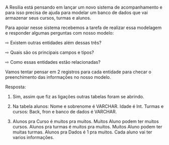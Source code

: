 A Resilia está pensando em lançar um novo sistema de acompanhamento e para isso precisa de ajuda para modelar um banco de dados que vai armazenar seus cursos, turmas e alunos.

Para apoiar nesse sistema recebemos a tarefa de realizar essa modelagem e responder algumas perguntas com nosso modelo:

⇨ Existem outras entidades além dessas três?

⇨ Quais são os principais campos e tipos?

⇨ Como essas entidades estão relacionadas?

Vamos tentar pensar em 2 registros para cada entidade para checar o preenchimento das informações no nosso modelo.


Resposta: 

1. Sim, assim que fiz as ligações outras tabelas foram se abrindo.


2. Na tabela alunos: Nome e sobrenome é VARCHAR. Idade é Int.
   Turmas e cursos: Back, fron e banco de dados é VARCHAR.
   
3. Alunos pra Curso é muitos pra muitos. Muitos Aluno podem ter muitos cursos.
  Alunos pra turmas é muitos pra muitos. Muitos Aluno podem ter muitas turmas.
  Alunos pra Dados é 1 pra muitos. Cada aluno vai ter varios informações.

